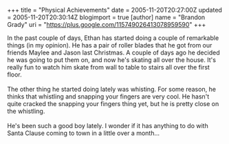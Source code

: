 +++
title = "Physical Achievements"
date = 2005-11-20T20:27:00Z
updated = 2005-11-20T20:30:14Z
blogimport = true 
[author]
	name = "Brandon Grady"
	uri = "https://plus.google.com/115749026413078959590"
+++

In the past couple of days, Ethan has started doing a couple of remarkable things (in my opinion).  He has a pair of roller blades that he got from our friends Maylee and Jason last Christmas.  A couple of days ago he decided he was going to put them on, and now he's skating all over the house.  It's really fun to watch him skate from wall to table to stairs all over the first floor.<br /><br />The other thing he started doing lately was whisting.  For some reason, he thinks that whistling and snapping your fingers are very cool.  He hasn't quite cracked the snapping your fingers thing yet, but he is pretty close on the whistling.<br /><br />He's been such a good boy lately.  I wonder if it has anything to do with Santa Clause coming to town in a little over a month...
